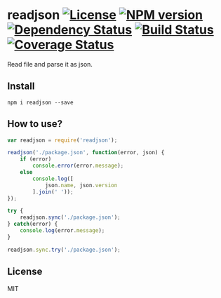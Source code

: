 # readjson [![License][LicenseIMGURL]][LicenseURL] [![NPM version][NPMIMGURL]][NPMURL] [![Dependency Status][DependencyStatusIMGURL]][DependencyStatusURL] [![Build Status][BuildStatusIMGURL]][BuildStatusURL] [![Coverage Status][CoverageIMGURL]][CoverageURL]

Read file and parse it as json.

## Install

```
npm i readjson --save
```
## How to use?

```js
var readjson = require('readjson');

readjson('./package.json', function(error, json) {
    if (error)
        console.error(error.message);
    else
        console.log([
            json.name, json.version
        ].join(' '));
});

try {
    readjson.sync('./package.json');
} catch(error) {
    console.log(error.message);
}

readjson.sync.try('./package.json');
```

## License

MIT

[NPMIMGURL]:                https://img.shields.io/npm/v/readjson.svg?style=flat
[BuildStatusIMGURL]:        https://img.shields.io/travis/coderaiser/node-readjson/master.svg?style=flat
[DependencyStatusIMGURL]:   https://img.shields.io/david/coderaiser/node-readjson.svg?style=flat
[LicenseIMGURL]:            https://img.shields.io/badge/license-MIT-317BF9.svg?style=flat
[CoverageIMGURL]:           https://coveralls.io/repos/coderaiser/node-readjson/badge.svg?branch=master&service=github
[NPMURL]:                   https://npmjs.org/package/readjson "npm"
[BuildStatusURL]:           https://travis-ci.org/coderaiser/node-readjson  "Build Status"
[DependencyStatusURL]:      https://david-dm.org/coderaiser/node-readjson "Dependency Status"
[LicenseURL]:               https://tldrlegal.com/license/mit-license "MIT License"
[CoverageURL]:              https://coveralls.io/github/coderaiser/node-readjson?branch=master
